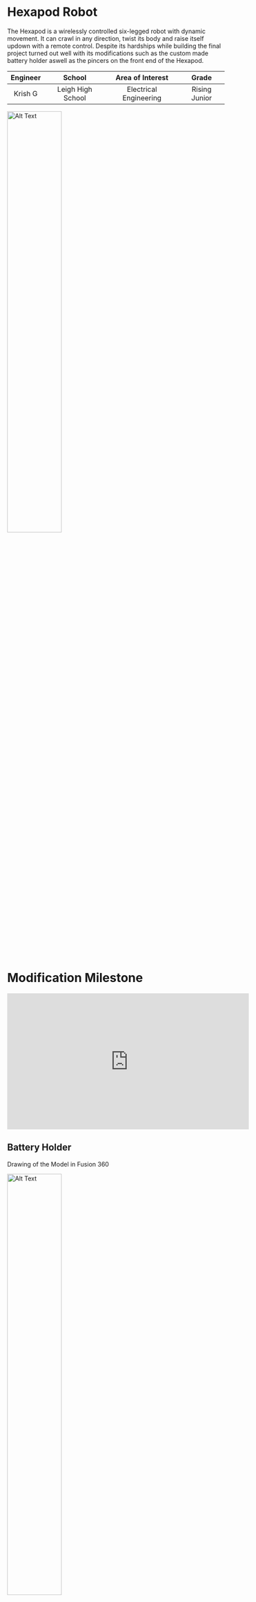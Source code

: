 # Hexapod Robot

The Hexapod is a wirelessly controlled six-legged robot with dynamic movement. It can crawl in  any direction, twist its body and raise itself updown with a remote control. Despite its hardships while building the final project turned out well with its modifications such as the custom made battery holder aswell as the pincers on the front end of the Hexapod.

| **Engineer** | **School** | **Area of Interest** | **Grade** |
|:--:|:--:|:--:|:--:|
| Krish G | Leigh High School | Electrical Engineering | Rising Junior

<img src="KrishG.png" alt="Alt Text" width="50%" height="50%">

# Modification Milestone

<iframe width="560" height="315" src="https://www.youtube.com/embed/lpSDtB5PY7w?si=JcC3wF_d9Qgiiqeq" title="YouTube video player" frameborder="0" allow="accelerometer; autoplay; clipboard-write; encrypted-media; gyroscope; picture-in-picture; web-share" referrerpolicy="strict-origin-when-cross-origin" allowfullscreen></iframe>

## Battery Holder

Drawing of the Model in Fusion 360

<img src="BatteryHolder.png" alt="Alt Text" width="50%" height="50%">

<sub>(Everything in Millimeters)</sub>

Image of Battery Holder

<img src="bH1.png" alt="no work idiot" width="50%" height="50%">

Image of Battery Holder

<img src="bH2.png" alt="goober" width="50%" height="50%">

### Summary
For the first minor modification I added a battery holder to my hexapod. This was just a simple box in modeled in fusion 360. It is attached with spare standoffs and screws. On top of the hexapod there are a few long oval shaped holes specifically for modification so I used four of those to attach the battery holder on top. Overall it was a simple modification though it did have some challenges.


### Challenges
This was actually the second print I did for the battery holder because of an issue on Fusion 360. When I first made the box I used the shell tool to hollow out the cube for the battery. I also used the offset tool in the sketch. These two actually overlapped themselves and the offset actually went inside the box making the dimensions smaller for the battery. I took precise dimensions for the battery so when this happened the battery did not fit. So I just remade it correctly using the shell tool and everything worked fine on the second print. Another minute challenge I had was with the screws and standoffs. The original ones I was going to use were not long enough to both go through the acryic part of the hexapod and have some space to screw into a standoff. This was an easy fix because all I did was just use a new standoff and screw.

## Claw

### Overall Summary
For my modification milestone I've added a two-part claw system. One part of the system allows the claw to move forwards and backward. The second part of the claw system is the actual claw that clamps onto objects. All of the parts were 3d printed and attached to the hexapod. It works via a remote through microcontrollers. 

Full Photo of Hexapod

<img src="Screenshot 2025-07-21 100909.png" alt="Alt Text" width="50%" height="50%">

### Interaction / Technical Summary
They interact through 2 ESP-32s which are microcontrollers. This specific microcontroller was chosen for its built-in wifi module. The two ESPs have unique “MAC” addresses which are essentially unique thumbprints on the network. It allows the ESP to locate and communicate to a specific other ESP. This is via “ESP NOW” which allows the code to be transported in between the two modules, the other code in the radios were basic. All it was saying that a specific button was tied to a specific direction of a servo four times over. With the two connected ESPs I’ve breadboard 4 buttons onto the remote ESP. Each button controls a servo either to move positively or negatively allowing for full movement of protraction and retraction for both parts of the claw. The breadboarding on the Hexapod has two servos connected to the ESP. Battery power on each of the microcontrollers is another key point of my design as they don’t have a unique power source. The one attached to the hexapod was a simple configuration as the hexapod had a spare 5v slot open that allows for the claw system to be powered. While on the remote it was different as there was not a slot open for power. So I used a buck converter to split power directly from the battery on the remote. A buck converter efficiently lowers the voltage to make sure the least amount of battery is lost. With the buck converter I was able to manage the power from the battery onto the original hexapod remote and onto the one I fabricated.

Image of Remote

<img src="IMG_1451.png" alt="Alt Text" width="50%" height="50%">

### Desgin / Model Summary
Moving onto the actual design of the claw system it has two gear interactions. The first one is a “rack and pinion” gear mechanism. It has one standard toothed gear and one that lays flat. This allows for rotational movement to turn into horizontal movement. This is powered by one servo. The other servo powers the claw; it has two gears in tangent. One of the gears is powered while the other one is freestanding against it. Two beams are attached to the gear and the actual curved part of the claw is attached to the beam. The two parts of the claw system are screwed in together. The entire claw system is attached via a 3d printed clamp at the bottom of the entire system that latches onto the bottom of the hexapod. 

Image of Claw Mechanism

<img src="IMG_1449.png" alt="Alt Text" width="50%" height="50%">

Image of Rack and Pinion Mechanism

<img src="IMG_1452.png" alt="Alt Text" width="50%" height="50%">

### Challenges

There were a multitude of challenges across the design and implementation of the claw system. To start off the process I modeled the actual claw system. I created the rack and pinion system successfully but the claw system was another story. The first time I modeled the claws I made the claws too small and the hole for the freestanding claw too tight. After multiple iterations I eventually enlarged the claw in and split it into multiple parts instead of one large extrusion attached to the gear. Moving onto the technical parts, the ESPs were not the first I used. Before attaching the ESPs to a breadboard I had them freestanding. This was a grave mistake because while I was coding for the microcontrollers they likely shorted on the metal on my laptop. This caused the ESP 32 to short out and not power on / or allow for code to run on it. Another challenge was the attachment of the system onto the hexapod. Over time the latch onto the hexapod wore down and the edges and joints of the print were starting to bend. I eventually had to use more permanent measures than pressfitting the system and hot glued it down along with some tape. Another challenge was that the gear system was too topheavy, the end of the rack on the rack and pinion system was leaving off the ground when I powered the servo. To fix this I added a styrofoam brace on top of the back end of the rack that allowed for the rack to move soundly across its base.

Images of 3d Modeled Claw Parts

<img src="mod1.png" alt="Alt Text" width="25%" height="25%">
<img src="mod2.png" alt="Alt Text" width="25%" height="25%">
<img src="mod3.png" alt="Alt Text" width="25%" height="25%">
<img src="mod4.png" alt="Alt Text" width="25%" height="25%">


Wiring Schematic of Remote

<img src="RemSch.png" alt="Alt Text" width="50%" height="50%">

Wiring Schematic of Servos on Hexapod

<img src="servohexsch.png" alt="Alt Text" width="50%" height="50%">

## Code

### Remote ESP-32
This code sends the input from the buttons onto the ESP-32 attached to the claw
```
#include <esp_now.h>
#include <WiFi.h>

// Define button pins
#define BUTTON1 14
#define BUTTON2 27
#define BUTTON3 26
#define BUTTON4 33

uint8_t broadcastAddress[] = { 0x44, 0x1D, 0x64, 0xF8, 0xF8, 0xCC };

typedef struct struct_message {
  int command;  // 1–4 for different button actions
} struct_message;

struct_message myData;
esp_now_peer_info_t peerInfo;

// Send status callback
void OnDataSent(const uint8_t *mac_addr, esp_now_send_status_t status) {
  Serial.print("\r\nLast Packet Send Status:\t");
  Serial.println(status == ESP_NOW_SEND_SUCCESS ? "Delivery Success" : "Delivery Fail");
}

void setup() {
  Serial.begin(115200);

  // Set button pins as input
  pinMode(BUTTON1, INPUT_PULLUP);
  pinMode(BUTTON2, INPUT_PULLUP);
  pinMode(BUTTON3, INPUT_PULLUP);
  pinMode(BUTTON4, INPUT_PULLUP);

  WiFi.mode(WIFI_STA);

  if (esp_now_init() != ESP_OK) {
    Serial.println("Error initializing ESP-NOW");
    return;
  }

  esp_now_register_send_cb(OnDataSent);

  memset(&peerInfo, 0, sizeof(peerInfo));
  memcpy(peerInfo.peer_addr, broadcastAddress, 6);
  peerInfo.channel = 0;
  peerInfo.encrypt = false;

  if (esp_now_add_peer(&peerInfo) != ESP_OK) {
    Serial.println("Failed to add peer");
    return;
  }
}

void loop() {
  int buttonState = 0;

  if (digitalRead(BUTTON1) == LOW) buttonState = 1;       // Servo 1 Left
  else if (digitalRead(BUTTON2) == LOW) buttonState = 2;  // Servo 1 Right
  else if (digitalRead(BUTTON3) == LOW) buttonState = 3;  // Servo 2 Left
  else if (digitalRead(BUTTON4) == LOW) buttonState = 4;  // Servo 2 Right

  if (buttonState != 0) {
    myData.command = buttonState;
    esp_now_send(broadcastAddress, (uint8_t *)&myData, sizeof(myData));
    Serial.print("Sent command: ");
    Serial.println(buttonState);
    delay(300);  // debounce
  }

  delay(20);
}
```

### Claw ESP-32
This code receives the input from the buttons onto the ESP-32 and performs the input.
```
#include <esp_now.h>
#include <WiFi.h>
#include <ESP32Servo.h>

typedef struct struct_message {
  int command;  // 1–4 for different button actions
} struct_message;

struct_message myData;

Servo servo1;
Servo servo2;

int pos1 = 90;
int pos2 = 90;

void OnDataRecv(const esp_now_recv_info_t *recv_info, const uint8_t *incomingData, int len) {
  memcpy(&myData, incomingData, sizeof(myData));
  Serial.print("Command received: ");
  Serial.println(myData.command);

  switch (myData.command) {
    case 1: // Servo Claw In
      pos1 = constrain(pos1 - 10, 0, 180);
      servo1.write(pos1);
      break;
    case 2: // Servo Claw Out
      pos1 = constrain(pos1 + 10, 0, 180);
      servo1.write(pos1);
      break;
    case 3: // Servo Rack In
      pos2 = constrain(pos2 - 10, 0, 180);
      servo2.write(pos2);
      break;
    case 4: // Servo Rack Out
      pos2 = constrain(pos2 + 10, 0, 180);
      servo2.write(pos2);
      break;
  }
}

void setup() {
  Serial.begin(115200);
  WiFi.mode(WIFI_STA);

  servo1.attach(13);
  servo2.attach(12);

  servo1.write(pos1);
  servo2.write(pos2);

  if (esp_now_init() != ESP_OK) {
    Serial.println("Error initializing ESP-NOW");
    return;
  }

  esp_now_register_recv_cb(OnDataRecv);
}

void loop() {

}
```


# Final Milestone

<!-- **Don't forget to replace the text below with the embedding for your milestone video. Go to Youtube, click Share -> Embed, and copy and paste the code to replace what's below.** -->

<iframe width="560" height="315" src="https://www.youtube.com/embed/KBowAJ36dcY?si=XoG1bSv90Mwh6wOk" title="YouTube video player" frameborder="0" allow="accelerometer; autoplay; clipboard-write; encrypted-media; gyroscope; picture-in-picture; web-share" referrerpolicy="strict-origin-when-cross-origin" allowfullscreen></iframe>

<!--For your final milestone, explain the outcome of your project. Key details to include are:-->

Image of the Two Wireless Receivers on the Hexapod

<img src="conect.png" alt="Alt Text" width="50%" height="50%">

### Summary

For the final milestone I added wireless controls in two forms. One through a phone app and one with a wireless controller. I first had to build the remote.  The wireless modules were pretty easy to put in and I had to download a premade script into the remote to work. Then when you turn it one you are able to move it, turn from side to side, and change the height of the body. The phone app used wifi to connect to the robot. It then uses tilt of the phone to move around. Overall this was the simplest milestone. Next step I first want to tie down some wires and then work on modifications. I'm unsure what I'll do but I'm thinking of adding a camera to map the surrounding of the robot.

### Challenges

I think the only major challenge I had was screwing in the case for the board. The screws had another level over the screws and I also needed a spacer between the board and the case. So I had to tape the screw into place with spare tape and turned it upside down. Then I aligned the spacer carefully between the two plates of the remote control and then screwed on a nut with my fingers on.

# Second Milestone

<!-- **Don't forget to replace the text below with the embedding for your milestone video. Go to Youtube, click Share -> Embed, and copy and paste the code to replace what's below.** -->

<iframe width="560" height="315" src="https://www.youtube.com/embed/4nCS2oQNeeo?si=2B7hohqkm9rSDoDX" title="YouTube video player" frameborder="0" allow="accelerometer; autoplay; clipboard-write; encrypted-media; gyroscope; picture-in-picture; web-share" referrerpolicy="strict-origin-when-cross-origin" allowfullscreen></iframe>

<!-- For your second milestone, explain what you've worked on since your previous milestone. You can highlight:
- Technical details of what you've accomplished and how they contribute to the final goal
- What has been surprising about the project so far
- Previous challenges you faced that you overcame
- What needs to be completed before your final milestone -->

Image of the Calibration Sheet

<img src="calibration.png" alt="Alt Text" width="50%" height="50%">

Image of Fully Calibrated Hexapod Legs

<img src="hexal.png" alt="Alt Text" width="50%" height="50%">

### Summary

My second milestone was definitely the lengthiest one as it had me build and calibrate the hexapod. Although it wasn't specifically hard it was to say lightly, a bit tedious. Every single part had lots of screws and the given screwdriver wasn't ergonomic for my hand. The screws were very tiny and a hassle to align but after a day and a half I completed it. Something surprising about the process so far was how the servos automatically zero'd on every startup and it didn't have me create that zero'd state. This was not really a feature as it was difficult to move the servos physically instead of just re-zero it in the correct spot. Going forward for my final milestone I'll be adding a wifi module which will allow me to move the robot without a wire into my laptop.

### Challenges

Then I moved onto wiring the servo modules. The guide had me randomly assign them ports on the mainboard and align the legs of the hexapod off the random ports. Then you'd assign them the correct port. That didn't work for me so I started backwards the the correct ports for each of the servos and then aligned and rescrewed all of the parts of the legs. That worked for me. That was more or less all I had to do for the building portion of this project. Then I moved onto calibration which had me move the legs into a specific place for the robot to move properly as when building you can't get that precise. It wasn't that difficult but I had to redo it once because the first time it just didn't keep the calibrated state when trying to move. Though, on my second time it worked perfectly. Also a small issue was the wires of the servos getting in way of the robot when it was moving. Eventhough there was some cable tidy to tie the servos on the same leg together it would still sometimes get in the way of the robot moving so all I did was tuck the wires under the frame.


# First Milestone

<!-- **Don't forget to replace the text below with the embedding for your milestone video. Go to Youtube, click Share -> Embed, and copy and paste the code to replace what's below.** -->

<iframe width="560" height="315" src="https://www.youtube.com/embed/Xi515reuXZE?si=zpE9ugs6TT8V1UEm" title="YouTube video player" frameborder="0" allow="accelerometer; autoplay; clipboard-write; encrypted-media; gyroscope; picture-in-picture; web-share" referrerpolicy="strict-origin-when-cross-origin" allowfullscreen></iframe>

### Sumary

So far I've set up the Arduino program and the Processing program for the robot. Processing is the built in controller for the robot while Arduino is used for writing my custom code to control each individual servo. The main part of this milestone is to make sure each of the servos are working correctly, which they do. I first used the given controller for the Hexapod to move the servos. I then moved onto the Arduino program where I tested individual servos. I learned that the servos aren't that strong and they started overheating and smoking after running some code that changes the position of the servos from 0 to 180 and back. This led to some of the servos just shutting down for a bit and then restarting because of the load. So, I changed the parameters of the servo to 20 and 40 for easier use on the servo. But using the actual given controller everything looks to be working correctly and in the next step for building. Looks like I didn't actually need to use the extra servo given in the box. In this milestone I've learned alot about how Arduino and the actual board interact. 

### Challenges

When I tried to run the Arduino code while the actual controller was running it didn't work. So next time I need to keep that in mind anytime I want to run some code. I also learned how to read the control board where each servo's connection is a specific port that I can call for in Arduino. I'm excited for the next step, building and calibrating because I'll finally have the robot made!

 <!-- # Code
Here's where you'll put your code. The syntax below places it into a block of code. Follow the guide [here]([url](https://www.markdownguide.org/extended-syntax/)) to learn how to customize it to your project needs. -->

## Code

This code allows testing individual servos.  In the setup the attach function just calls for a specific connection on the Arduino board so it knows where to run it. It then basically sweeps the servo from 20 degrees to 40 degrees and back and repeats infinitely.
```
#include <FNHR.h>
#include <Servo.h>

FNHR robot;

Servo myservo;

int pos = 20;

void setup() {
  robot.Start(true);
  myservo.attach(37); 
}

void loop() {
  for (pos = 20; pos <= 40; pos += 1) { 
    // in steps of 1 degree
    myservo.write(pos);              
    delay(15);                       
  }
  for (pos = 40; pos >= 20; pos -= 1) { 
    myservo.write(pos);              
    delay(15);                       
  }
  robot.Update();
}
```

<!-- c++
void setup() {
  // put your setup code here, to run once:
  Serial.begin(9600);
  Serial.println("Hello World!");
}

void loop() {
  // put your main code here, to run repeatedly:

}
-->

## Hexapod Code Download
<a href="ProcessingApp.zip" download>Download Zip</a>
in Processing Development Environment

## Bill of Materials

| **Part** | **Note** | **Price** | **Link** |
|:--:|:--:|:--:|:--:|
| Freenove Hexapod Robot Kit | Base kit for the Hexapod | $126.99 | <a href="https://store.freenove.com/products/fnk0031?variant=43034490110150"> Link </a> |
| Wires | Connection between all parts | $6.98 | <a href="https://a.co/d/dN75fmB"> Link </a> |
| Breadboard Jumper Wires | Connection between all parts on breadboard (smaller) | $12.88 | <a href="https://a.co/d/7qazyES"> Link </a> |
| ESP-32 Devkit V1 x2 | Connection between all parts on breadboard (smaller) | $8.09 x2 | <a href="https://www.digikey.com/short/jfvbnzbn"> Link </a> |
| M3 Screwkit | Screws between parts such as attachment of Battery Holder and Parts of Claw System | $8.99 | <a href="https://a.co/d/1LfDGjP"> Link </a> |
| MG90S 9g Servo | Servos to power Claw System | $8.88 | <a href="https://a.co/d/gpatAwY"> Link </a> |
| 7.2V Battery Pack | Power to hexapod and Claw System | $21.99 | <a href="https://a.co/d/d4JsQca"> Link </a> |
| Buck Converter | To manage voltage for the 2 parts of the remote | $7.99 | <a href="https://a.co/d/4hSDY0T"> Link </a> |
| Breadboards | Large Breadboard for Hexapod and Small Breadboard for Remote | $5.99 | <a href="https://a.co/d/cyosirK"> Link </a> |
| Buttons | To control claw servos | $5.99 | <a href="https://a.co/d/fkq63wj"> Link </a> |
| 9v Battery | Power remote | $9.79 | <a href="https://a.co/d/dGDbJKI"> Link </a> |

## Schematics

## Hexapod External View
![Hexapod Schematic Image](hexschem.png)
## Remote Control External View
![Remote Schematic Image](remschem.png)
## Remote Control Schematic
![Remote Wiring Schematic Image](remwire.png)
[**SOURCE**](https://freenove.com/fnk0031)

<!-- # Bill of Materials
Here's where you'll list the parts in your project. To add more rows, just copy and paste the example rows below.
Don't forget to place the link of where to buy each component inside the quotation marks in the corresponding row after href =. Follow the guide [here]([url](https://www.markdownguide.org/extended-syntax/)) to learn how to customize this to your project needs. 

| **Part** | **Note** | **Price** | **Link** |
|:--:|:--:|:--:|:--:|
| Item Name | What the item is used for | $Price | <a href="https://www.amazon.com/Arduino-A000066-ARDUINO-UNO-R3/dp/B008GRTSV6/"> Link </a> |
| Item Name | What the item is used for | $Price | <a href="https://www.amazon.com/Arduino-A000066-ARDUINO-UNO-R3/dp/B008GRTSV6/"> Link </a> |
| Item Name | What the item is used for | $Price | <a href="https://www.amazon.com/Arduino-A000066-ARDUINO-UNO-R3/dp/B008GRTSV6/"> Link </a> |

# Other Resources/Examples
One of the best parts about Github is that you can view how other people set up their own work. Here are some past BSE portfolios that are awesome examples. You can view how they set up their portfolio, and you can view their index.md files to understand how they implemented different portfolio components.
- [Example 1](https://trashytuber.github.io/YimingJiaBlueStamp/)
- [Example 2](https://sviatil0.github.io/Sviatoslav_BSE/)
- [Example 3](https://arneshkumar.github.io/arneshbluestamp/)

To watch the BSE tutorial on how to create a portfolio, click here. -->

# Weevil Starter Project

<iframe width="560" height="315" src="https://www.youtube.com/embed/8W17v3A6jmY?si=norvQOObzwAQvrP6" title="YouTube video player" frameborder="0" allow="accelerometer; autoplay; clipboard-write; encrypted-media; gyroscope; picture-in-picture; web-share" referrerpolicy="strict-origin-when-cross-origin" allowfullscreen></iframe>

Image of Weevil Robot for Scale

<img src="starter1.png" alt="Alt Text" width="50%" height="50%">

Image of Weevil Robot Fully Built

<img src="starter2.png" alt="Alt Text" width="50%" height="50%">


### Sumary

My starter project was the WeevilEye. The purpose of the project was the two LEDs that the weevils 'eyes' would light up if the photo sensor on the backend detected low enough light to send a signal to light the eyes up. It was composed of the mainboard, 2 220 resistors, 1 47k resistor, a battery casing, a disc battery, a photo sensor, and a transistor. This was the first project I soldered on so I was nervous I'd do it wrong. 

### Challenges

This did somewhat come true because the first time I built the project it didn't work. Not because of my bad solders but I swapped the places of two of my resistors. The position of the battery holder was extremely intrusive because it was soldered on the opposite of all of the other components that it would be extremely difficult to desolder all of it. So, my instructor and I just decided to restart on a new one and this time it worked. Overall I think this was a good beginner project and I feel more prepared to start my actual one.

## Bill of Materials

| **Part** | **Note** | **Price** | **Link** |
|:--:|:--:|:--:|:--:|
| SparkFun WeevilEye - Beginner Soldering Kit | Contains the parts to power, light up, and detect light around the build. | $11.25 | <a href="https://www.sparkfun.com/sparkfun-weevileye-beginner-soldering-kit.html"> Link </a> |

## Schematics 

![Weevil Eye Schematic Image](Weevil_Eye-v16-1.png)
[**SOURCE**](https://cdn.sparkfun.com/datasheets/Kits/Weevil_Eye-v16.pdf)

